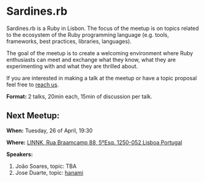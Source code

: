 # Sardines.rb
Sardines.rb is a Ruby in Lisbon. The focus of the meetup is on topics related to the ecosystem of the Ruby programming language (e.g. tools, frameworks, best practices, libraries, languages).

The goal of the meetup is to create a welcoming environment where Ruby enthusiasts can meet and exchange what they know, what they are experimenting with and what they are thrilled about.

If you are interested in making a talk at the meetup or have a topic proposal feel free to [reach us](https://github.com/sardinesrb/meetup/issues/new).

__Format:__ 2 talks, 20min each, 15min of discussion per talk.


## Next Meetup:

__When:__ Tuesday, 26 of April, 19:30

__Where:__ [LINNK, Rua Braamcamp 88, 5ºEsq. 1250-052 Lisboa Portugal](https://goo.gl/maps/P7jU21YRn7R2)


__Speakers:__

1. João Soares, topic: TBA
2. Jose Duarte, topic: [hanami](http://hanamirb.org/)

